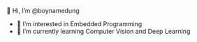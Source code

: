 👋 Hi, I’m @boynamedung
- 👀 I’m interested in Embedded Programming
- 🌱 I’m currently learning Computer Vision and Deep Learning

<!---
boynamedung/boynamedung is a ✨ special ✨ repository because its `README.md` (this file) appears on your GitHub profile.
You can click the Preview link to take a look at your changes.
--->
